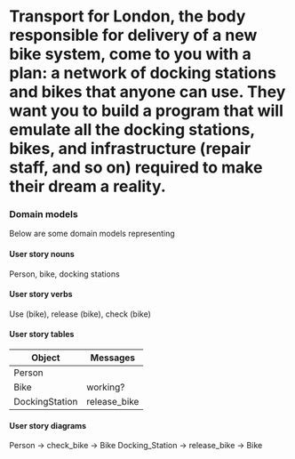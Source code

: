 # Transport for London, the body responsible for delivery of a new bike system, come to you with a plan: a network of docking stations and bikes that anyone can use. They want you to build a program that will emulate all the docking stations, bikes, and infrastructure (repair staff, and so on) required to make their dream a reality.

### Domain models
Below are some domain models representing

#### User story nouns
Person, bike, docking stations

#### User story verbs
Use (bike), release (bike), check (bike)

#### User story tables
| Object | Messages |
|---|---|
|Person| |
|Bike | working? |
|DockingStation | release_bike |

#### User story diagrams
Person -> check_bike -> Bike
Docking_Station -> release_bike -> Bike   
